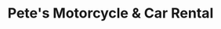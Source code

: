 ---
title: "Pete's Motorcycle & Car Rental"
url: /puerto-princesa/petes-motorcycle-und-car-rental/
shop: Mieten
---